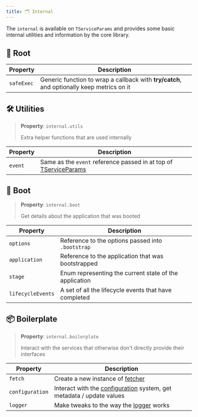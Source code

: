 ```yaml
---
title: 🗂️ Internal
---
```


The `internal` is available on `TServiceParams` and provides some basic internal utilities and information by the core library.

## 🌱 Root

| Property   | Description                                                                               |
| ---------- | ----------------------------------------------------------------------------------------- |
| `safeExec` | Generic function to wrap a callback with **try/catch**, and optionally keep metrics on it |

## 🛠 Utilities

> **Property**: `internal.utils`
>
> Extra helper functions that are used internally

| Property | Description                                                          |
| -------- | -------------------------------------------------------------------- |
| `event`  | Same as the `event` reference passed in at top of [TServiceParams](/docs/core/exports/TServiceParams) |

## 🚀 Boot

> **Property**: `internal.boot`
>
> Get details about the application that was booted

| Property          | Description                                            |
| ----------------- | ------------------------------------------------------ |
| `options`         | Reference to the options passed into `.bootstrap`      |
| `application`     | Reference to the application that was bootstrapped     |
| `stage`           | Enum representing the current state of the application |
| `lifecycleEvents` | A set of all the lifecycle events that have completed  |

## 📦 Boilerplate

> **Property**: `internal.boilerplate`
>
> Interact with the services that otherwise don't directly provide their interfaces

| Property        | Description                                                              |
| --------------- | ------------------------------------------------------------------------ |
| `fetch`         | Create a new instance of [fetcher](/docs/core/fetch)                      |
| `configuration` | Interact with the [configuration](/docs/core/configuration) system, get metadata / update values |
| `logger`        | Make tweaks to the way the [logger](/docs/core/logger) works                              |
